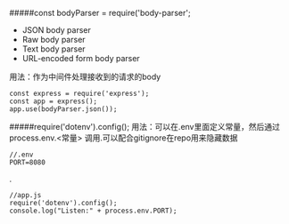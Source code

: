 
#####const bodyParser = require('body-parser';

- JSON body parser
- Raw body parser
- Text body parser
- URL-encoded form body parser

用法：作为中间件处理接收到的请求的body

    const express = require('express');
    const app = express();
    app.use(bodyParser.json());

#####require('dotenv').config();
用法：可以在.env里面定义常量，然后通过process.env.<常量> 调用.可以配合gitignore在repo用来隐藏数据

    //.env
    PORT=8080
 
  .

    //app.js
    require('dotenv').config();
    console.log("Listen:" + process.env.PORT);

